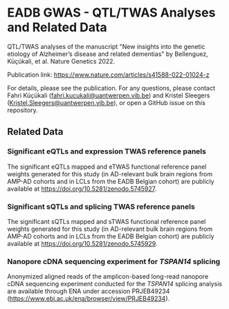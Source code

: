 # EADB GWAS - QTL/TWAS Analyses and Related Data
QTL/TWAS analyses of the manuscript "New insights into the genetic etiology of Alzheimer’s disease and related dementias" by Bellenguez, Küçükali, et al. Nature Genetics 2022.

Publication link: https://www.nature.com/articles/s41588-022-01024-z

For details, please see the publication. For any questions, please contact Fahri Küçükali (fahri.kucukali@uantwerpen.vib.be) and Kristel Sleegers (Kristel.Sleegers@uantwerpen.vib.be), or open a GitHub issue on this repository.

## Related Data

### Significant eQTLs and expression TWAS reference panels

The significant eQTLs mapped and eTWAS functional reference panel weights generated for this study (in AD-relevant bulk brain regions from AMP-AD cohorts and in LCLs from the EADB Belgian cohort) are publicly available at https://doi.org/10.5281/zenodo.5745927.

### Significant sQTLs and splicing TWAS reference panels

The significant sQTLs mapped and sTWAS functional reference panel weights generated for this study (in AD-relevant bulk brain regions from AMP-AD cohorts and in LCLs from the EADB Belgian cohort) are publicly available at https://doi.org/10.5281/zenodo.5745929.

### Nanopore cDNA sequencing experiment for _TSPAN14_ splicing

Anonymized aligned reads of the amplicon-based long-read nanopore cDNA sequencing experiment conducted for the _TSPAN14_ splicing analysis are available through ENA under accession PRJEB49234 (https://www.ebi.ac.uk/ena/browser/view/PRJEB49234).

